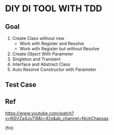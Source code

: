 # DIY DI TOOL WITH TDD

## Goal

1. Create Class without new
    - Work with Register and Resolve
    - Work with Register but without Resolve
2. Create Object With Parameter
3. Singleton and Transient
4. Interface and Abstract Class
5. Auto Resolve Constructor with Parameter

## Test Case

## Ref

https://www.youtube.com/watch?v=NSVZa4JuTl8&t=42s&ab_channel=NickChapsas

(fin)